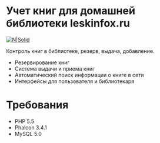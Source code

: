 # Учет книг для домашней библиотеки leskinfox.ru

[![N|Solid](http://leskinfox.ru/public/img/fox.png)](http://leskinfox.ru)

Контроль книг в библиотеке, резерв, выдача, добавление.

  - Резервирование книг
  - Система выдачи и приема книг
  - Автоматический поиск информации о книге в сети
  - Интерфейсы для пользователя и библиотекаря

# Требования

  - PHP 5.5
  - Phalcon 3.4.1
  - MySQL 5.0



